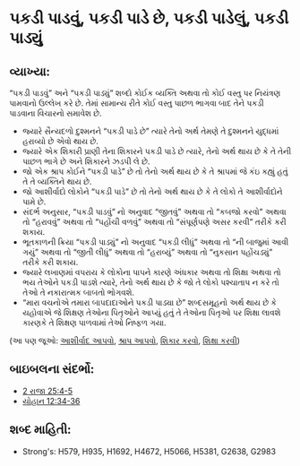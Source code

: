 # પકડી પાડવું, પકડી પાડે છે, પકડી પાડેલું, પકડી પાડ્યું 

## વ્યાખ્યા: 

“પકડી પાડવું” અને “પકડી પાડ્યું” શબ્દો કોઈક વ્યક્તિ અથવા તો કોઈ વસ્તુ પર નિયંત્રણ પામવાનો ઉલ્લેખ કરે છે.
તેમાં સામાન્ય રીતે કોઈ વસ્તુ પાછળ ભાગવા બાદ તેને પકડી પાડવાના વિચારનો સમાવેશ છે.

* જ્યારે સૈન્યદળો દુશ્મનને “પકડી પાડે છે” ત્યારે તેનો અર્થ તેમણે તે દુશ્મનને યુદ્ધમાં હરાવ્યો છે એવો થાય છે.
* જ્યારે એક શિકારી પ્રાણી તેના શિકારને પકડી પાડે છે ત્યારે, તેનો અર્થ થાય છે કે તે તેની પાછળ ભાગે છે અને શિકારને ઝડપી લે છે.
* જો એક શ્રાપ કોઈને “પકડી પાડે” છે તો તેનો અર્થ થાય છે કે તે શ્રાપમાં જે કંઇ કહ્યું હતું તે તે વ્યક્તિને થાય છે.
* જો આશીર્વાદો લોકોને “પકડી પાડે” છે તો તેનો અર્થ થાય છે કે તે લોકો તે આશીર્વાદોને પામે છે.
* સંદર્ભ અનુસાર, “પકડી પાડવું” નો અનુવાદ “જીતવું” અથવા તો “કબજો કરવો” અથવા તો “હરાવવું” અથવા તો “પહોંચી વળવું” અથવા તો “સંપૂર્ણપણે અસર કરવી” તરીકે કરી શકાય.
* ભૂતકાળની ક્રિયા “પકડી પાડ્યું” નો અનુવાદ “પકડી લીધું” અથવા તો “ની બાજુમાં આવી ગયું” અથવા તો “જીતી લીધું” અથવા તો “હરાવ્યું” અથવા તો “નુકસાન પહોંચડ્યું” તરીકે કરી શકાય.
* જ્યારે લખાણમાં વપરાય કે લોકોના પાપને કારણે અંધકાર અથવા તો શિક્ષા અથવા તો ભય તેઓને પકડી પાડશે ત્યારે, તેનો અર્થ થાય છે કે જો તે લોકો પશ્ચાતાપ ન કરે તો તેઓ તે નકારાત્મક બાબતો ભોગવશે.
* “મારા વચનોએ તમારા બાપદાદાઓને પકડી પાડ્યા છે” શબ્દસમૂહનો અર્થ થાય છે કે યહોવાએ જે શિક્ષણ તેઓના પિતૃઓને આપ્યું હતું તે તેઓના પિતૃઓ પર શિક્ષા લાવશે કારણકે તે શિક્ષણ પાળવામાં તેઓ નિષ્ફળ ગયા.

(આ પણ જૂઓ: [આશીર્વાદ આપવો](../kt/bless.md), [શ્રાપ આપવો](../kt/curse.md), [શિકાર કરવો](../other/prey.md), [શિક્ષા કરવી](../other/punish.md))

## બાઇબલના સંદર્ભો: 

* [2 રાજા 25:4-5](rc://gu/tn/help/2ki/25/04)
* [યોહાન 12:34-36](rc://gu/tn/help/jhn/12/34)

## શબ્દ માહિતી: 

* Strong's: H579, H935, H1692, H4672, H5066, H5381, G2638, G2983
